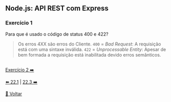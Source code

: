 ## Node.js: API REST com Express
### Exercício 1
Para que é usado o código de status 400 e 422?

> Os erros 4XX são erros do Cliente.
> `400` = _Bad Request_: A requisição está com uma sintaxe inválida.
> `422` = _Unprocessable Entity_: Apesar de bem formada a requisição está inabilitada devido erros semânticos.

##

[Exercício 2 ➡️]()

[⬅️ 22.1]() | [22.3 ➡️]()

[🚀 Voltar]()